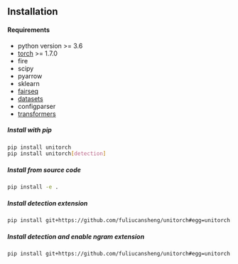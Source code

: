 
## Installation

#### Requirements

- python version >= 3.6
- [torch](http://pytorch.org/) >= 1.7.0
- fire
- scipy
- pyarrow
- sklearn
- [fairseq](https://github.com/pytorch/fairseq)
- [datasets](https://github.com/huggingface/datasets)
- configparser
- [transformers](https://github.com/huggingface/transformers)



##### Install with pip
```bash
pip install unitorch
pip install unitorch[detection]
```

##### Install from source code
```bash
pip install -e .
```

##### Install detection extension
```bash
pip install git+https://github.com/fuliucansheng/unitorch#egg=unitorch[detection]
```

##### Install detection and enable ngram extension
```bash
pip install git+https://github.com/fuliucansheng/unitorch#egg=unitorch[detection] --global-option="--enable_ngram_cuda_extension"
```

